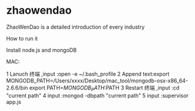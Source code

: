 zhaowendao
==========

ZhaoWenDao is a detailed introduction of every industry

How to run it

Install node.js and mongoDB

MAC:

1 Lanuch 终端 ,input :open -e ~/.bash_profile
2 Append text:export MONGODB_PATH=/Users/xxxx/Desktop/mac_tool/mongodb-osx-x86_64-2.6.6/bin
export PATH=$MONGODB_PATH:$PATH
3 Restart 终端 ,input :cd "current path"
4 input :mongod -dbpath "current path"
5 input :supervisor app.js
